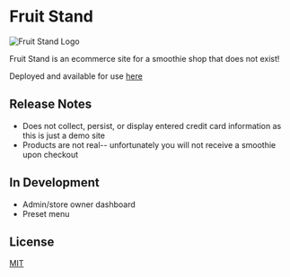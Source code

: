 # Fruit Stand
![Fruit Stand Logo](https://octodex.github.com/images/yaktocat.png)

Fruit Stand is an ecommerce site for a smoothie shop that does not exist!

Deployed and available for use [here](https://github.com/alliecaton/smoothie-shop-frontend/blob/master/src/images/screenshot.png)
## Release Notes

- Does not collect, persist, or display entered credit card information as this is just a demo site
- Products are not real-- unfortunately you will not receive a smoothie upon checkout

## In Development

- Admin/store owner dashboard 
- Preset menu 
## License
[MIT](https://choosealicense.com/licenses/mit/)